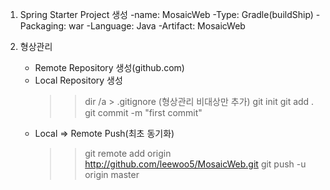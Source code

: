 1. Spring Starter Project 생성
	-name: MosaicWeb
	-Type: Gradle(buildShip)
	-Packaging: war
	-Language: Java
	-Artifact: MosaicWeb

2. 형상관리 
	- Remote Repository 생성(github.com)
	- Local Repository 생성
		>> dir /a > .gitignore (형상관리 비대상만 추가)
		>> git init
		>> git add .
		>> git commit -m "first commit"
	- Local => Remote Push(최초 동기화)
		>> git remote add origin http://github.com/leewoo5/MosaicWeb.git
		>> git push -u origin master